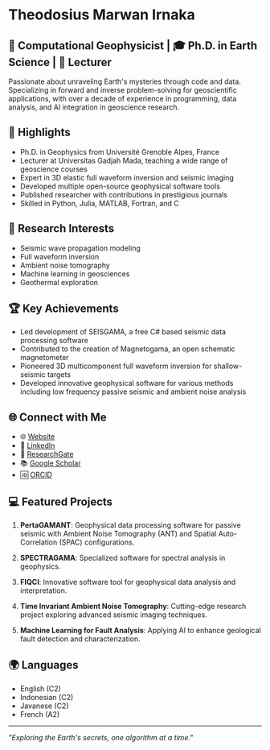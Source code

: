 # Theodosius Marwan Irnaka

## 🌋 Computational Geophysicist | 🎓 Ph.D. in Earth Science | 🏫 Lecturer

Passionate about unraveling Earth's mysteries through code and data. Specializing in forward and inverse problem-solving for geoscientific applications, with over a decade of experience in programming, data analysis, and AI integration in geoscience research.

## 🚀 Highlights

- Ph.D. in Geophysics from Université Grenoble Alpes, France
- Lecturer at Universitas Gadjah Mada, teaching a wide range of geoscience courses
- Expert in 3D elastic full waveform inversion and seismic imaging
- Developed multiple open-source geophysical software tools
- Published researcher with contributions in prestigious journals
- Skilled in Python, Julia, MATLAB, Fortran, and C

## 🔬 Research Interests

- Seismic wave propagation modeling
- Full waveform inversion
- Ambient noise tomography
- Machine learning in geosciences
- Geothermal exploration

## 🏆 Key Achievements

- Led development of SEISGAMA, a free C# based seismic data processing software
- Contributed to the creation of Magnetogama, an open schematic magnetometer
- Pioneered 3D multicomponent full waveform inversion for shallow-seismic targets
- Developed innovative geophysical software for various methods including low frequency passive seismic and ambient noise analysis

## 🌐 Connect with Me

- 🌐 [Website](https://acadstaff.ugm.ac.id//irnaka)
- 💼 [LinkedIn](https://linkedin.com/in/irnaka)
- 🔬 [ResearchGate](https://researchgate.net/profile/irnaka)
- 📚 [Google Scholar](https://scholar.google.com/citations?user=N9EZjkwAAAAJ&hl=en&oi=ao)
- 🆔 [ORCID](https://orcid.org/0000-0002-0040-5142)

## 💻 Featured Projects

1. **PertaGAMANT**: Geophysical data processing software for passive seismic with Ambient Noise Tomography (ANT) and Spatial Auto-Correlation (SPAC) configurations.

2. **SPECTRAGAMA**: Specialized software for spectral analysis in geophysics.

3. **FIQCI**: Innovative software tool for geophysical data analysis and interpretation.

4. **Time Invariant Ambient Noise Tomography**: Cutting-edge research project exploring advanced seismic imaging techniques.

5. **Machine Learning for Fault Analysis**: Applying AI to enhance geological fault detection and characterization.

## 🌍 Languages

- English (C2)
- Indonesian (C2)
- Javanese (C2)
- French (A2)

---

*"Exploring the Earth's secrets, one algorithm at a time."*
